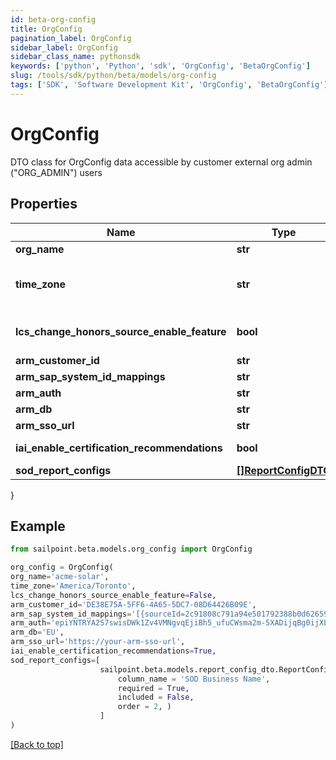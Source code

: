 ```yaml
---
id: beta-org-config
title: OrgConfig
pagination_label: OrgConfig
sidebar_label: OrgConfig
sidebar_class_name: pythonsdk
keywords: ['python', 'Python', 'sdk', 'OrgConfig', 'BetaOrgConfig'] 
slug: /tools/sdk/python/beta/models/org-config
tags: ['SDK', 'Software Development Kit', 'OrgConfig', 'BetaOrgConfig']
---
```


# OrgConfig

DTO class for OrgConfig data accessible by customer external org admin (\"ORG_ADMIN\") users

## Properties

Name | Type | Description | Notes
------------ | ------------- | ------------- | -------------
**org_name** | **str** | The name of the org. | [optional] 
**time_zone** | **str** | The selected time zone which is to be used for the org.  This directly affects when scheduled tasks are executed.  Valid options can be found at /beta/org-config/valid-time-zones | [optional] 
**lcs_change_honors_source_enable_feature** | **bool** | Flag to determine whether the LCS_CHANGE_HONORS_SOURCE_ENABLE_FEATURE flag is enabled for the current org. | [optional] 
**arm_customer_id** | **str** | ARM Customer ID | [optional] 
**arm_sap_system_id_mappings** | **str** | A list of IDN::sourceId to ARM::systemId mappings. | [optional] 
**arm_auth** | **str** | ARM authentication string | [optional] 
**arm_db** | **str** | ARM database name | [optional] 
**arm_sso_url** | **str** | ARM SSO URL | [optional] 
**iai_enable_certification_recommendations** | **bool** | Flag to determine whether IAI Certification Recommendations are enabled for the current org | [optional] 
**sod_report_configs** | [**[]ReportConfigDTO**](report-config-dto) |  | [optional] 
}

## Example

```python
from sailpoint.beta.models.org_config import OrgConfig

org_config = OrgConfig(
org_name='acme-solar',
time_zone='America/Toronto',
lcs_change_honors_source_enable_feature=False,
arm_customer_id='DE38E75A-5FF6-4A65-5DC7-08D64426B09E',
arm_sap_system_id_mappings='[{sourceId=2c91808c791a94e501792388b0d62659, systemId=1556}, {sourceId=2_2c91808c791a94e501792388b0d62659, systemId=2_1556}, {sourceId=3_2c91808c791a94e501792388b0d62659, systemId=3_1556}]',
arm_auth='epiYNTRYA2S7swisDWk1Zv4VMNgvqEjiBh5_ufuCWsma2m-5XADijqBg0ijXLby5nS6lxZNXabhGnAPGeDGc4V3jQKrhwV-UHypRLs8ZLgOjiQNus9NimS0uPdKomRW6TFWqXyfnYd-znNgbbVuwUy9GyD9ebDVJSntPastxSx7UcyGuWBqfNZYpuxKRWe_7TVY60qL55jUqyz8N4XUbbdcxdbZ0uik6ut-Bv90MKTbZexBW_PR4qcgIkaEs4kIenLyBxnGziYo7AO0tJ8bGHO8FJRkibCpAQIt7PISLo7Gg_Xf9j10dKq2YDgy4pPTvz3fE2ZHYnXCXvXFSA-vVag==',
arm_db='EU',
arm_sso_url='https://your-arm-sso-url',
iai_enable_certification_recommendations=True,
sod_report_configs=[
                    sailpoint.beta.models.report_config_dto.ReportConfigDTO(
                        column_name = 'SOD Business Name', 
                        required = True, 
                        included = False, 
                        order = 2, )
                    ]
)

```
[[Back to top]](#) 

